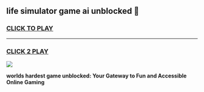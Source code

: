 
## life simulator game ai unblocked 👋
<h3>
<a href="https://premium.freeplayer.one?title=life_simulator_game_ai_unblocked&ref=13F">CLICK TO PLAY</a></h3>
<hr>

<h3>
<a href="https://premium.freeplayer.one?title=life_simulator_game_ai_unblocked&ref=13F">CLICK 2 PLAY</a>
  
</h3>

<a href="https://premium.freeplayer.one?title=life_simulator_game_ai_unblocked&ref=12F/"><img src="https://clearcache.store/games.png"></a>


**worlds hardest game unblocked: Your Gateway to Fun and Accessible Online Gaming**
